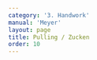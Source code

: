 ```yaml
---
category: '3. Handwork'
manual: 'Meyer'
layout: page
title: Pulling / Zucken
order: 10
---
```


<link rel="import" href="/bower_components/polymer/polymer.html">
<link rel="import" href="shared-styles.html">

<dom-module id="{{ page.url | split:'/' | last | remove: '.html' }}-element">
  <template>
    <style include="shared-styles">
      :host {
        display: block;

        padding: 10px;
      }
    </style>

    <div class="card">

      <h1>{{ page.title }}</h1>


      <p>Transcription:</p>
      <blockquote><p>You can deceive your opponent masterfully with pulling, which is a very good handwork. You shall do it thus:</p>

      <blockquote><p>After you have bound your opponent or cut in at their opening with the long edge, then quickly pull back up as if you intended to cut at the other side; however, do not proceed, but quickly complete the cut with the short edge back at the spot from which you have gone away.</p></blockquote>
      </blockquote>

    </div>
  </template>

  <script>
    Polymer({
      is: '{{ page.url | split:'/' | last | remove: '.html' }}-element',
    });
  </script>
</dom-module>